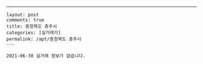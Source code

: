 ---
    layout: post
    comments: true
    title: 충청북도 충주시
    categories: [실거래가]
    permalink: /apt/충청북도 충주시
    ---

    2021-06-30 실거래 정보가 없습니다.

    